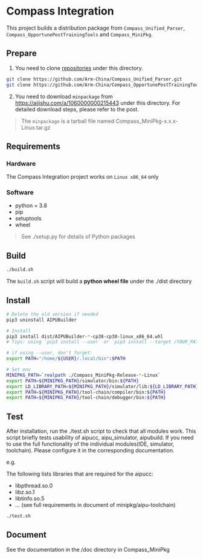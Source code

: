 # Compass Integration

This project builds a distribution package from `Compass_Unified_Parser`, `Compass_OpportunePostTrainingTools` and `Compass_MiniPkg`.

## Prepare

1. You need to clone [repositories](https://github.com/Arm-China) under this directory.

```bash
git clone https://github.com/Arm-China/Compass_Unified_Parser.git
git clone https://github.com/Arm-China/Compass_OpportunePostTrainingTools.git
```

2. You need to download `minpackage` from <https://aijishu.com/a/1060000000215443> under this directory. For detailed download steps, please refer to the post.

> The `minpackage` is a tarball file named Compass_MiniPkg-x.x.x-Linux.tar.gz

## Requirements

### Hardware

The Compass Integration project works on ``Linux x86_64`` only

### Software

* python = 3.8
* pip
* setuptools
* wheel

> See ./setup.py for details of Python packages

## Build

```bash
./build.sh
```

The `build.sh` script will build a **python wheel file** under the ./dist directory

## Install

```bash
# Delete the old version if needed
pip3 uninstall AIPUBuilder

# Install
pip3 install dist/AIPUBuilder-*-cp38-cp38-linux_x86_64.whl
# Tips: using `pip3 install --user` or `pip3 install --target /YOUR_PATH` if your don't have root premission

# if using --user, don't forget:
export PATH="/home/${USER}/.local/bin":$PATH

# Set env
MINIPKG_PATH=`realpath ./Compass_MiniPkg-Release-*-Linux`
export PATH=${MINIPKG_PATH}/simulator/bin:${PATH}
export LD_LIBRARY_PATH=${MINIPKG_PATH}/simulator/lib:${LD_LIBRARY_PATH}
export PATH=${MINIPKG_PATH}/tool-chain/compiler/bin:${PATH}
export PATH=${MINIPKG_PATH}/tool-chain/debugger/bin:${PATH}
```

## Test

After installation, run the ./test.sh script to check that all modules work. This script briefly tests usability of aipucc, aipu_simulator, aipubuild. If you need to use the full functionality of the individual modules(IDE, simulator, toolchain). Please configure it in the corresponding documentation.

e.g.

The following lists libraries that are required for the aipucc:

* libpthread.so.0
* libz.so.1
* libtinfo.so.5
* ... (see full requirements in document of minipkg/aipu-toolchain)

```bash
./test.sh
```

## Document

See the documentation in the /doc directory in Compass_MiniPkg

